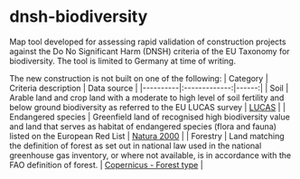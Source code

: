 # dnsh-biodiversity
Map tool developed for assessing rapid validation of construction projects against the Do No Significant Harm (DNSH) criteria of the EU Taxonomy for biodiversity. The tool is limited to Germany at time of writing.

The new construction is not built on one of the following:
| Category   |      Criteria description      |  Data source |
|----------|:-------------:|------:|
| Soil |  Arable land and crop land with a moderate to high level of soil fertility and below ground biodiversity as referred to the EU LUCAS survey | [LUCAS](https://esdac.jrc.ec.europa.eu/projects/lucas) |
| Endangered species |    Greenfield land of recognised high biodiversity value and land that serves as habitat of endangered species (flora and fauna) listed on the European Red List    |   [Natura 2000](https://land.copernicus.eu/local/natura/n2k-2018) |
| Forestry | Land matching the definition of forest as set out in national law used in the national greenhouse gas inventory, or where not available, is in accordance with the FAO definition of forest. |  [Copernicus - Forest type](https://land.copernicus.eu/pan-european/high-resolution-layers/forests/forest-type-1/status-maps)   |
    
